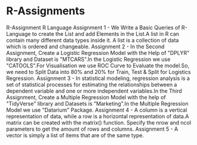 # R-Assignments
R-Assignment
R Language
Assignment 1 - We Write a Basic Queries of R- Language to create the List and add Elements in the List.A list in R can contain many different data types inside it. A list is a collection of data which is ordered and changeable.
Assignment 2 - In the Second Assignment, Create a Logistic Regression Model with the Help of "DPLYR" library and Dataset is "MTCARS".In the Logistic Regression we use "CATOOLS".For Visualisation we use ROC Curve to Evaluate the model.So, we need to Split Data into 80% and 20% for Train, Test & Split for Logistics Regression.
Assignment 3 - In statistical modeling, regression analysis is a set of statistical processes for estimating the relationships between a dependent variable and one or more independent variables.In the Third Assignment, Create a Multiple Regression Model with the help of "TidyVerse" library and Datasets is "Marketing".In the Multiple Regression Model we use "Datarium" Package.
Assignment 4 - A column is a vertical representation of data, while a row is a horizontal representation of data.A matrix can be created with the matrix() function. Specify the nrow and ncol parameters to get the amount of rows and columns.
Assignment 5 - A vector is simply a list of items that are of the same type.
